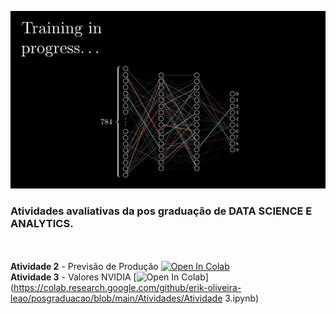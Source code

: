 ![backprop](imagens/backpropagation.gif)


### Atividades avaliativas da pos graduação de DATA SCIENCE E ANALYTICS.
<br><br>
**Atividade 2** - Previsão de Produção  [![Open In Colab](https://colab.research.google.com/assets/colab-badge.svg)](https://colab.research.google.com/github/erik-oliveira-leao/posgraduacao/blob/main/Atividades/Atividade2.ipynb)<br>
**Atividade 3** - Valores NVIDIA  [![Open In Colab](https://colab.research.google.com/assets/colab-badge.svg)](https://colab.research.google.com/github/erik-oliveira-leao/posgraduacao/blob/main/Atividades/Atividade 3.ipynb)



